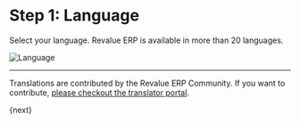 # Step 1: Language

Select your language. Revalue ERP is available in more than 20 languages.

<img alt="Language" class="screenshot" src="/docs/assets/img/setup-wizard/step-1.png">

---

Translations are contributed by the Revalue ERP Community. If you want to contribute, [please checkout the translator portal](http://revaluesoft.com).

{next}
